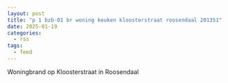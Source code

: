 ```yaml
---
layout: post
title: "p 1 bzb-01 br woning keuken kloosterstraat roosendaal 201351"
date: 2025-01-19
categories: 
  - rss
tags: 
  - feed
---
```


Woningbrand op Kloosterstraat in Roosendaal
